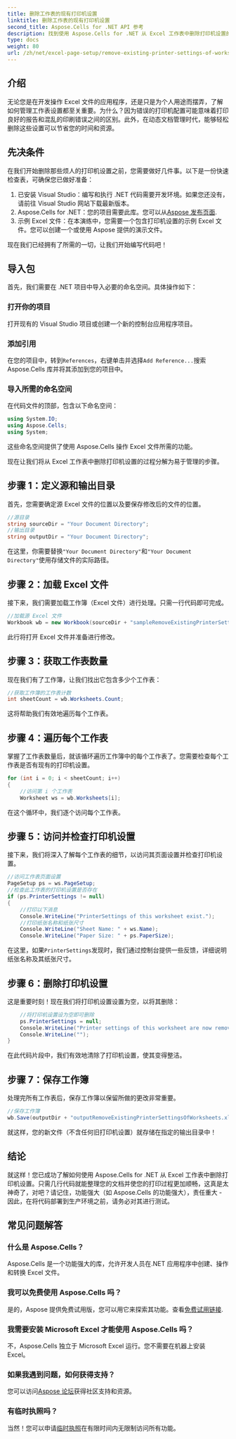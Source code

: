 ```yaml
---
title: 删除工作表的现有打印机设置
linktitle: 删除工作表的现有打印机设置
second_title: Aspose.Cells for .NET API 参考
description: 找到使用 Aspose.Cells for .NET 从 Excel 工作表中删除打印机设置的分步指南，轻松提高文档的打印质量。
type: docs
weight: 80
url: /zh/net/excel-page-setup/remove-existing-printer-settings-of-worksheets/
---
```

## 介绍

无论您是在开发操作 Excel 文件的应用程序，还是只是为个人用途而摆弄，了解如何管理工作表设置都至关重要。为什么？因为错误的打印机配置可能意味着打印良好的报告和混乱的印刷错误之间的区别。此外，在动态文档管理时代，能够轻松删除这些设置可以节省您的时间和资源。

## 先决条件

在我们开始删除那些烦人的打印机设置之前，您需要做好几件事。以下是一份快速检查表，可确保您已做好准备：

1. 已安装 Visual Studio：编写和执行 .NET 代码需要开发环境。如果您还没有，请前往 Visual Studio 网站下载最新版本。
2.  Aspose.Cells for .NET：您的项目需要此库。您可以从[Aspose 发布页面](https://releases.aspose.com/cells/net/).
3. 示例 Excel 文件：在本演练中，您需要一个包含打印机设置的示例 Excel 文件。您可以创建一个或使用 Aspose 提供的演示文件。

现在我们已经拥有了所需的一切，让我们开始编写代码吧！

## 导入包

首先，我们需要在 .NET 项目中导入必要的命名空间。具体操作如下：

### 打开你的项目

打开现有的 Visual Studio 项目或创建一个新的控制台应用程序项目。

### 添加引用

在您的项目中，转到`References`，右键单击并选择`Add Reference...`搜索 Aspose.Cells 库并将其添加到您的项目中。

### 导入所需的命名空间

在代码文件的顶部，包含以下命名空间：

```csharp
using System.IO;
using Aspose.Cells;
using System;
```

这些命名空间提供了使用 Aspose.Cells 操作 Excel 文件所需的功能。

现在让我们将从 Excel 工作表中删除打印机设置的过程分解为易于管理的步骤。

## 步骤 1：定义源和输出目录

首先，您需要确定源 Excel 文件的位置以及要保存修改后的文件的位置。

```csharp
//源目录
string sourceDir = "Your Document Directory";
//输出目录
string outputDir = "Your Document Directory";
```

在这里，你需要替换`"Your Document Directory"`和`"Your Document Directory"`使用存储文件的实际路径。

## 步骤 2：加载 Excel 文件

接下来，我们需要加载工作簿（Excel 文件）进行处理。只需一行代码即可完成。

```csharp
//加载源 Excel 文件
Workbook wb = new Workbook(sourceDir + "sampleRemoveExistingPrinterSettingsOfWorksheets.xlsx");
```

此行将打开 Excel 文件并准备进行修改。

## 步骤 3：获取工作表数量

现在我们有了工作簿，让我们找出它包含多少个工作表：

```csharp
//获取工作簿的工作表计数
int sheetCount = wb.Worksheets.Count;
```

这将帮助我们有效地遍历每个工作表。

## 步骤 4：遍历每个工作表

掌握了工作表数量后，就该循环遍历工作簿中的每个工作表了。您需要检查每个工作表是否有现有的打印机设置。

```csharp
for (int i = 0; i < sheetCount; i++)
{
    //访问第 i 个工作表
    Worksheet ws = wb.Worksheets[i];
```

在这个循环中，我们逐个访问每个工作表。

## 步骤 5：访问并检查打印机设置

接下来，我们将深入了解每个工作表的细节，以访问其页面设置并检查打印机设置。

```csharp
//访问工作表页面设置
PageSetup ps = ws.PageSetup;
//检查此工作表的打印机设置是否存在
if (ps.PrinterSettings != null)
{
    //打印以下消息
    Console.WriteLine("PrinterSettings of this worksheet exist.");
    //打印纸张名称和纸张尺寸
    Console.WriteLine("Sheet Name: " + ws.Name);
    Console.WriteLine("Paper Size: " + ps.PaperSize);
```

在这里，如果`PrinterSettings`发现时，我们通过控制台提供一些反馈，详细说明纸张名称及其纸张尺寸。

## 步骤 6：删除打印机设置

这是重要时刻！现在我们将打印机设置设置为空，以将其删除：

```csharp
    //将打印机设置设为空即可删除
    ps.PrinterSettings = null;
    Console.WriteLine("Printer settings of this worksheet are now removed by setting it null.");
    Console.WriteLine("");
}
```

在此代码片段中，我们有效地清除了打印机设置，使其变得整洁。

## 步骤 7：保存工作簿

处理完所有工作表后，保存工作簿以保留所做的更改非常重要。

```csharp
//保存工作簿
wb.Save(outputDir + "outputRemoveExistingPrinterSettingsOfWorksheets.xlsx");
```

就这样，您的新文件（不含任何旧打印机设置）就存储在指定的输出目录中！

## 结论

就这样！您已成功了解如何使用 Aspose.Cells for .NET 从 Excel 工作表中删除打印机设置。只需几行代码就能整理您的文档并使您的打印过程更加顺畅，这真是太神奇了，对吧？请记住，功能强大（如 Aspose.Cells 的功能强大），责任重大 - 因此，在将代码部署到生产环境之前，请务必对其进行测试。

## 常见问题解答

### 什么是 Aspose.Cells？  
Aspose.Cells 是一个功能强大的库，允许开发人员在.NET 应用程序中创建、操作和转换 Excel 文件。

### 我可以免费使用 Aspose.Cells 吗？  
是的，Aspose 提供免费试用版，您可以用它来探索其功能。查看[免费试用链接](https://releases.aspose.com/).

### 我需要安装 Microsoft Excel 才能使用 Aspose.Cells 吗？  
不，Aspose.Cells 独立于 Microsoft Excel 运行。您不需要在机器上安装 Excel。

### 如果我遇到问题，如何获得支持？  
您可以访问[Aspose 论坛](https://forum.aspose.com/c/cells/9)获得社区支持和资源。

### 有临时执照吗？  
当然！您可以申请[临时执照](https://purchase.aspose.com/temporary-license/)在有限时间内无限制访问所有功能。